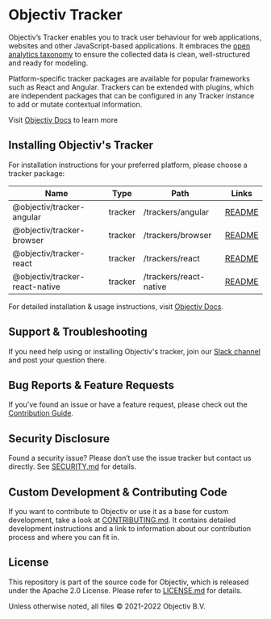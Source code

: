 # Objectiv Tracker

Objectiv’s Tracker enables you to track user behaviour for web applications, websites and other JavaScript-based applications. It embraces the [open analytics taxonomy](https://objectiv.io/docs/taxonomy/) to ensure the collected data is clean, well-structured and ready for modeling.

Platform-specific tracker packages are available for popular frameworks such as React and Angular. Trackers can be extended with plugins, which are independent packages that can be configured in any Tracker instance to add or mutate contextual information.

Visit [Objectiv Docs](https://objectiv.io/docs/tracking/) to learn more

## Installing Objectiv's Tracker

For installation instructions for your preferred platform, please choose a tracker package:

| Name                           | Type    | Path                   | Links                                              |
|--------------------------------|---------|------------------------|----------------------------------------------------|
| @objectiv/tracker-angular      | tracker | /trackers/angular      | [README](/tracker/trackers/angular/README.md)      |
| @objectiv/tracker-browser      | tracker | /trackers/browser      | [README](/tracker/trackers/browser/README.md)      |
| @objectiv/tracker-react        | tracker | /trackers/react        | [README](/tracker/trackers/react/README.md)        |
| @objectiv/tracker-react-native | tracker | /trackers/react-native | [README](/tracker/trackers/react-native/README.md) |

For detailed installation & usage instructions, visit [Objectiv Docs](https://www.objectiv.io/docs/tracking).

## Support & Troubleshooting
If you need help using or installing Objectiv's tracker, join our [Slack channel](https://objectiv.io/join-slack/) and post your question there. 

## Bug Reports & Feature Requests
If you’ve found an issue or have a feature request, please check out the [Contribution Guide](https://objectiv.io/docs/home/the-project/contribute/).

## Security Disclosure
Found a security issue? Please don’t use the issue tracker but contact us directly. See [SECURITY.md](../SECURITY.md) for details.

## Custom Development & Contributing Code
If you want to contribute to Objectiv or use it as a base for custom development, take a look at [CONTRIBUTING.md](CONTRIBUTING.md). It contains detailed development instructions and a link to information about our contribution process and where you can fit in.

## License
This repository is part of the source code for Objectiv, which is released under the Apache 2.0 License. Please refer to [LICENSE.md](../LICENSE.md) for details.

Unless otherwise noted, all files © 2021-2022 Objectiv B.V.
